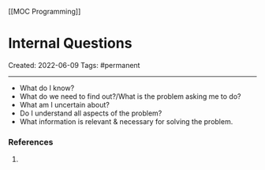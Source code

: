 [[MOC Programming]]

# Internal Questions
Created:  2022-06-09
Tags: #permanent 

---
   - What do I know?
   - What do we need to find out?/What is the problem asking me to do?
   - What am I uncertain about?
   - Do I understand all aspects of the problem?
   - What  information is relevant & necessary for solving the problem.















### References
1. 